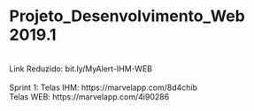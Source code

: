 # Projeto_Desenvolvimento_Web 2019.1
<br>
Link Reduzido: bit.ly/MyAlert-IHM-WEB
<br>
<br>
Sprint 1:
Telas IHM: https://marvelapp.com/8d4chib
<br>
Telas WEB: https://marvelapp.com/4i90286
